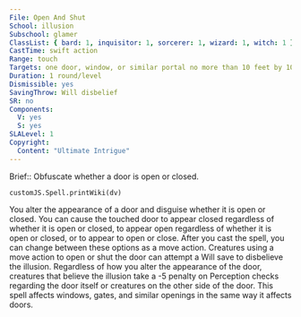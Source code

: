 ```yaml
---
File: Open And Shut
School: illusion
Subschool: glamer
ClassList: { bard: 1, inquisitor: 1, sorcerer: 1, wizard: 1, witch: 1 }
CastTime: swift action
Range: touch
Targets: one door, window, or similar portal no more than 10 feet by 10 feet in area
Duration: 1 round/level
Dismissible: yes
SavingThrow: Will disbelief
SR: no
Components:
  V: yes
  S: yes
SLALevel: 1
Copyright:
  Content: "Ultimate Intrigue"
---
```

Brief:: Obfuscate whether a door is open or closed.

```dataviewjs
customJS.Spell.printWiki(dv)
```

You alter the appearance of a door and disguise whether it is open or closed. You can cause the touched door to appear closed regardless of whether it is open or closed, to appear open regardless of whether it is open or closed, or to appear to open or close. After you cast the spell, you can change between these options as a move action. Creatures using a move action to open or shut the door can attempt a Will save to disbelieve the illusion.  Regardless of how you alter the appearance of the door, creatures that believe the illusion take a -5 penalty on Perception checks regarding the door itself or creatures on the other side of the door.  This spell affects windows, gates, and similar openings in the same way it affects doors.
